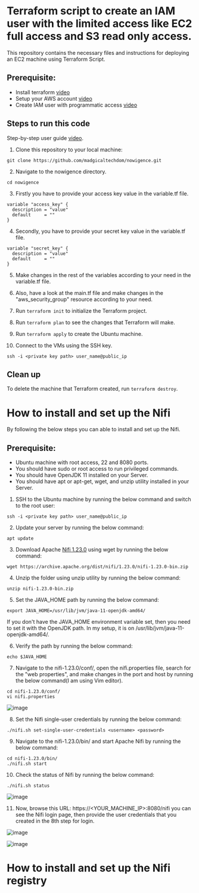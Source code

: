 # Terraform script to create an IAM user with the limited access like EC2 full access and S3 read only access.

This repository contains the necessary files and instructions for deploying an EC2 machine using Terraform Script.

## Prerequisite:

- Install terraform [video](https://www.youtube.com/watch?v=Cn6xYf0QJME&t=8s)
- Setup your AWS account [video](https://www.youtube.com/watch?v=XhW17g73fvY&t=357s)
- Create IAM user with programmatic access  [video](https://www.youtube.com/watch?v=Xx_-IA9qnuI)


## Steps to run this code

Step-by-step user guide [video](https://drive.google.com/file/d/1fRf1p3izDl-JJuWF7npu99SSbUkXNFl2/view?usp=drive_link).

1. Clone this repository to your local machine:

```
git clone https://github.com/madgicaltechdom/nowigence.git
```

2. Navigate to the nowigence directory.

```
cd nowigence
```

3. Firstly you have to provide your access key value in the variable.tf file.
    
```
variable "access_key" {
  description = "value"
  default     = ""
}
```

4. Secondly, you have to provide your secret key value in the variable.tf file.

```
variable "secret_key" {
  description = "value"
  default     = ""
}
```

5. Make changes in the rest of the variables according to your need in the variable.tf file.

6. Also, have a look at the main.tf file and make changes in the "aws_security_group" resource according to your need.

7. Run `terraform init` to initialize the Terraform project.

8. Run `terraform plan` to see the changes that Terraform will make.

9. Run `terraform apply` to create the Ubuntu machine.

10. Connect to the VMs using the SSH key.

```
ssh -i <private key path> user_name@public_ip
```

## Clean up

To delete the machine that Terraform created, run `terraform destroy`.

# How to install and set up the Nifi

By following the below steps you can able to install and set up the Nifi.

## Prerequisite:

- Ubuntu machine with root access, 22 and 8080 ports.
- You should have sudo or root access to run privileged commands.
- You should have OpenJDK 11 installed on your Server.
- You should have apt or apt-get, wget, and unzip utility installed in your Server.

1. SSH to the Ubuntu machine by running the below command and switch to the root user:

```
ssh -i <private key path> user_name@public_ip
```

2. Update your server by running the below command:
   
```
apt update
```

3. Download Apache [Nifi 1.23.0](https://archive.apache.org/dist/nifi/) using wget by running the below command:

```
wget https://archive.apache.org/dist/nifi/1.23.0/nifi-1.23.0-bin.zip
```

4. Unzip the folder using unzip utility by running the below command:

```
unzip nifi-1.23.0-bin.zip
```

5. Set the JAVA_HOME path by running the below command:

```
export JAVA_HOME=/usr/lib/jvm/java-11-openjdk-amd64/
```
If you don't have the JAVA_HOME environment variable set, then you need to set it with the OpenJDK path. In my setup, it is on /usr/lib/jvm/java-11-openjdk-amd64/.

6. Verify the path by running the below command:

```
echo $JAVA_HOME
```

7. Navigate to the nifi-1.23.0/conf/, open the nifi.properties file, search for the "web properties", and make changes in the port and host by running the below command(I am using Vim editor).

```
cd nifi-1.23.0/conf/
vi nifi.properties
```

![image](https://github.com/madgicaltechdom/nowigence/assets/101810595/9188dc5b-b3a5-4e29-9e77-85c276aaf70b)

8. Set the Nifi single-user credentials by running the below command:

```
./nifi.sh set-single-user-credentials <username> <password>
```
  
9. Navigate to the nifi-1.23.0/bin/ and start Apache Nifi by running the below command:

```
cd nifi-1.23.0/bin/
./nifi.sh start
```

10. Check the status of Nifi by running the below command:

```
./nifi.sh status
```

![image](https://github.com/madgicaltechdom/nowigence/assets/101810595/e6372731-4c2b-466b-b808-03864d3b3a68)

11. Now, browse this URL: https://<YOUR_MACHINE_IP>:8080/nifi you can see the Nifi login page, then provide the user credentials that you created in the 8th step for login.

![image](https://github.com/madgicaltechdom/nowigence/assets/101810595/56de79cc-5c67-45d8-8244-5e442ffa7a22)

![image](https://github.com/madgicaltechdom/nowigence/assets/101810595/edf6478e-df80-408b-a88a-e7f3b441ce28)

# How to install and set up the Nifi registry
